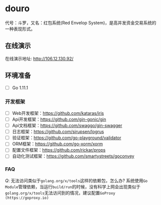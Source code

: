 # douro

代号：斗罗，又名：红包系统(Red Envelop System)，是高并发资金交易系统的一种表现形式。

## 在线演示

在线演示地址: http://106.12.130.92/

## 环境准备

- [ ] Go 1.11.1 

### 开发框架

- [ ] Web开发框架：https://github.com/kataras/iris
- [ ] Api开发框架：https://github.com/gin-gonic/gin
- [ ] Api文档框架：https://github.com/swaggo/gin-swagger
- [ ] 日志框架：https://github.com/sirupsen/logrus
- [ ] 验证框架：https://github.com/go-playground/validator
- [ ] ORM框架：https://github.com/go-xorm/xorm
- [ ] 配置文件框架：https://github.com/rickar/props
- [ ] 自动化测试框架：https://github.com/smartystreets/goconvey

### FAQ
*Q*: 无法访问类似于`golang.org/x/tools`这样的依赖包，怎么办?
    系统使用`Go Module`管理依赖，当运行`build/run`的时候，没有科学上网会出现类似于`golang.org/x/tools`无法访问到的情况，建议配置`GoProxy (https://goproxy.io)`
